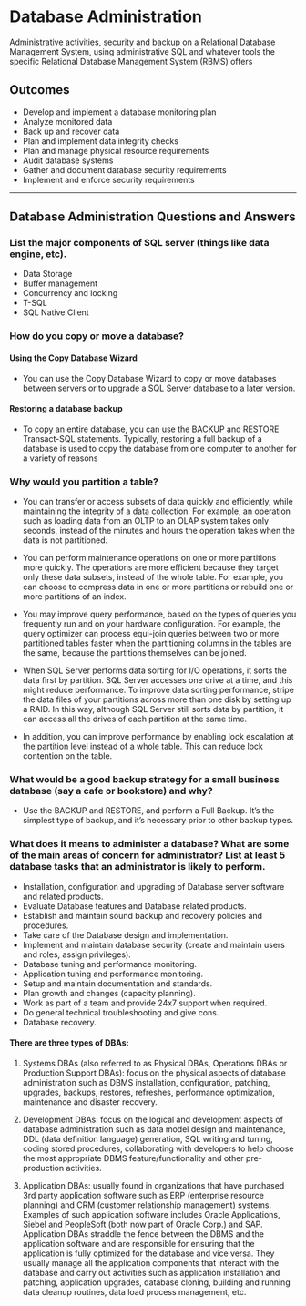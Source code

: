 # Database Administration
Administrative activities, security and backup on a Relational Database Management System, using administrative SQL and whatever tools the specific Relational Database Management System (RBMS) offers

## Outcomes
* Develop and implement a database monitoring plan
* Analyze monitored data
* Back up and recover data
* Plan and implement data integrity checks
* Plan and manage physical resource requirements
* Audit database systems
* Gather and document database security requirements
* Implement and enforce security requirements

---

## Database Administration Questions and Answers 

### List the major components of SQL server (things like data engine, etc).
* Data Storage
* Buffer management
* Concurrency and locking
* T-SQL
* SQL Native Client

### How do you copy or move a database?
#### Using the Copy Database Wizard
*	You can use the Copy Database Wizard to copy or move databases between servers or to upgrade a SQL Server database to a later version. 
#### Restoring a database backup
* To copy an entire database, you can use the BACKUP and RESTORE Transact-SQL statements. Typically, restoring a full backup of a database is used to copy the database from one computer to another for a variety of reasons

### Why would you partition a table?
* You can transfer or access subsets of data quickly and efficiently, while maintaining the integrity of a data collection. For example, an operation such as loading data from an OLTP to an OLAP system takes only seconds, instead of the minutes and hours the operation takes when the data is not partitioned.

* You can perform maintenance operations on one or more partitions more quickly. The operations are more efficient because they target only these data subsets, instead of the whole table. For example, you can choose to compress data in one or more partitions or rebuild one or more partitions of an index.

* You may improve query performance, based on the types of queries you frequently run and on your hardware configuration. For example, the query optimizer can process equi-join queries between two or more partitioned tables faster when the partitioning columns in the tables are the same, because the partitions themselves can be joined.

* When SQL Server performs data sorting for I/O operations, it sorts the data first by partition. SQL Server accesses one drive at a time, and this might reduce performance. To improve data sorting performance, stripe the data files of your partitions across more than one disk by setting up a RAID. In this way, although SQL Server still sorts data by partition, it can access all the drives of each partition at the same time.

* In addition, you can improve performance by enabling lock escalation at the partition level instead of a whole table. This can reduce lock contention on the table.

### What would be a good backup strategy for a small business database (say a cafe or bookstore) and why?
* Use the BACKUP and RESTORE, and perform a Full Backup.  It’s the simplest type of backup, and it’s necessary prior to other backup types.  

### What does it means to administer a database? What are some of the main areas of concern for administrator? List at least 5 database tasks that an administrator is likely to perform.

*	Installation, configuration and upgrading of Database server software and related products.
*	Evaluate Database features and Database related products.
*	Establish and maintain sound backup and recovery policies and procedures.
*	Take care of the Database design and implementation.
*	Implement and maintain database security (create and maintain users and roles, assign privileges).
*	Database tuning and performance monitoring.
*	Application tuning and performance monitoring.
*	Setup and maintain documentation and standards.
*	Plan growth and changes (capacity planning).
*	Work as part of a team and provide 24x7 support when required.
*	Do general technical troubleshooting and give cons.
*	Database recovery.

#### There are three types of DBAs:
1. Systems DBAs (also referred to as Physical DBAs, Operations DBAs or Production Support DBAs): focus on the physical aspects of database administration such as DBMS installation, configuration, patching, upgrades, backups, restores, refreshes, performance optimization, maintenance and disaster recovery.

2. Development DBAs: focus on the logical and development aspects of database administration such as data model design and maintenance, DDL (data definition language) generation, SQL writing and tuning, coding stored procedures, collaborating with developers to help choose the most appropriate DBMS feature/functionality and other pre-production activities.

3. Application DBAs: usually found in organizations that have purchased 3rd party application software such as ERP (enterprise resource planning) and CRM (customer relationship management) systems. Examples of such application software includes Oracle Applications, Siebel and PeopleSoft (both now part of Oracle Corp.) and SAP. Application DBAs straddle the fence between the DBMS and the application software and are responsible for ensuring that the application is fully optimized for the database and vice versa. They usually manage all the application components that interact with the database and carry out activities such as application installation and patching, application upgrades, database cloning, building and running data cleanup routines, data load process management, etc.




